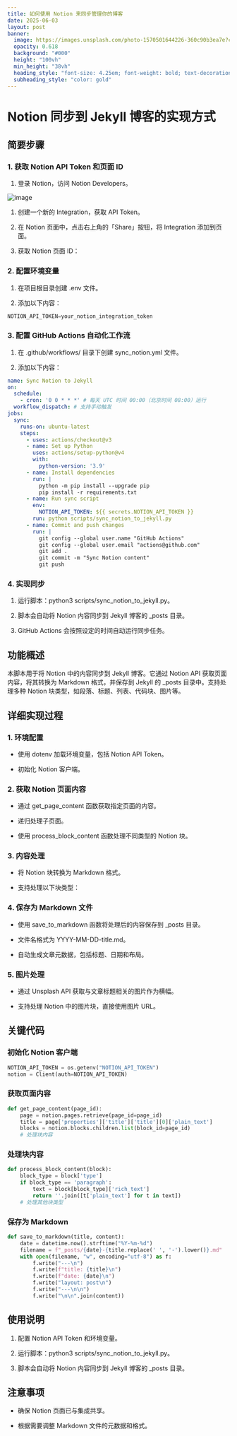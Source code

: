 ```yaml
---
title: 如何使用 Notion 来同步管理你的博客
date: 2025-06-03
layout: post
banner:
  image: https://images.unsplash.com/photo-1570501644226-360c90b3ea7e?crop=entropy&cs=tinysrgb&fit=max&fm=jpg&ixid=M3w2OTIwMzJ8MHwxfHJhbmRvbXx8fHx8fHx8fDE3NDg5MjQ4OTR8&ixlib=rb-4.1.0&q=80&w=1080
  opacity: 0.618
  background: "#000"
  height: "100vh"
  min_height: "38vh"
  heading_style: "font-size: 4.25em; font-weight: bold; text-decoration: underline"
  subheading_style: "color: gold"
---
```


# Notion 同步到 Jekyll 博客的实现方式

## 简要步骤

### 1. 获取 Notion API Token 和页面 ID

1. 登录 Notion，访问 Notion Developers。

![image](https://prod-files-secure.s3.us-west-2.amazonaws.com/a7a0cc5a-89b9-4cda-8686-1fba0ca52f40/d19c1afe-dea5-4312-9333-786b0ba83054/image.png?X-Amz-Algorithm=AWS4-HMAC-SHA256&X-Amz-Content-Sha256=UNSIGNED-PAYLOAD&X-Amz-Credential=ASIAZI2LB466YO3WWZAM%2F20250603%2Fus-west-2%2Fs3%2Faws4_request&X-Amz-Date=20250603T042814Z&X-Amz-Expires=3600&X-Amz-Security-Token=IQoJb3JpZ2luX2VjEDQaCXVzLXdlc3QtMiJGMEQCIB8X%2BNf0QW7%2BWy1jziriYAsjaN%2Bdi7HlzOBsW6pFuVt9AiBIM%2BEuu7xoSsQP%2Bcjc9xODQBku1qwhRzxiaeGWX%2BvULCqIBAj9%2F%2F%2F%2F%2F%2F%2F%2F%2F%2F8BEAAaDDYzNzQyMzE4MzgwNSIMq9LTjz379zKvFT2bKtwD9W7UUhbOMhwqD9PDQ5lsIAMRyNf7Vou2sYLGJCtvNpzOBLJiJTy3%2BBr0Lbb9WrcwTMF3nALnJMYX0ef%2FlvoQfsZggewHpz8k2KHk1eGGzeFYHE60W9nmPIfQ%2FDUk7wjKISEAEKEI3ZhOk9DkoOVY5rhEPyUM9g6vfmaTZwUZkKn1C2v8ZnydueDmNXfaMaXjd%2Bskavg0n8i9Lyc8WGEt8jWayMjj%2FF7V5qfBDuw5utLgu5At%2BO3%2FCUCk6y1i9VHCnM%2B%2F17JCEiyf7kTV51bRueG7orFBdmNGujZkPasHrfWlORl1Gq2C2smXrpJ5Hd1Qh%2BzJJFgQQ%2FIJKA7I423EYo9oazFojHmhTM2wn7hTDqtxu8BKj0CDrPGXsxjKbePzbhXlCcYwWW4ICmbZbhD7iK6A10vtoHUy3988r7hrWgLQubypyRZliZnbSYqzqvlX74SiCXoVrJhROP%2FqOdR2fH8yxCN3oWpvZMWHksvS7WtB89qwEm%2ByZJdTpNPwG57UJU8Mt68vDOzNvDhNGvajW54JCbieFBt5JdLldUiLewNtKmfs0mEV425LON9Kg04P%2Bum0%2Ffutl5bGeYMgLWgrIVPenu%2BB27CHrUEXfgNmgKOl1gRtI8ajUnAabpwwge35wQY6pgFu383W25EqmN1Stj%2FDaYoilGAp3rS1VREnAGYQzTMsH2TJnDcLIDnSam2yTdcVa4Kl4ZyDVd%2FW2ohhicpi8yUR70bnYllnLmOaeTQ70EBTlJE8Np9nyMhFuPUpH%2BnaOpb8v0kg0T3v4Pm6Dp47Sz0%2FEZ0vt49bJE6WSmytJ8Hh%2F4jM0Cd7TkshbrdWqHiHdNDsERTxSVucV1Yd09yC6E9xNx3nKx22&X-Amz-Signature=1b4593ba7cb0c0a5b17c77f9817c1093c49c61b6e864be66a60aadf5fd0f1ccd&X-Amz-SignedHeaders=host&x-id=GetObject)

1. 创建一个新的 Integration，获取 API Token。

1. 在 Notion 页面中，点击右上角的「Share」按钮，将 Integration 添加到页面。

1. 获取 Notion 页面 ID：


### 2. 配置环境变量

1. 在项目根目录创建 .env 文件。

1. 添加以下内容：

```javascript
NOTION_API_TOKEN=your_notion_integration_token
```

### 3. 配置 GitHub Actions 自动化工作流

1. 在 .github/workflows/ 目录下创建 sync_notion.yml 文件。

1. 添加以下内容：

```yaml
name: Sync Notion to Jekyll
on:
  schedule:
    - cron: '0 0 * * *' # 每天 UTC 时间 00:00（北京时间 08:00）运行
  workflow_dispatch: # 支持手动触发
jobs:
  sync:
    runs-on: ubuntu-latest
    steps:
      - uses: actions/checkout@v3
      - name: Set up Python
        uses: actions/setup-python@v4
        with:
          python-version: '3.9'
      - name: Install dependencies
        run: |
          python -m pip install --upgrade pip
          pip install -r requirements.txt
      - name: Run sync script
        env:
          NOTION_API_TOKEN: ${{ secrets.NOTION_API_TOKEN }}
        run: python scripts/sync_notion_to_jekyll.py
      - name: Commit and push changes
        run: |
          git config --global user.name "GitHub Actions"
          git config --global user.email "actions@github.com"
          git add .
          git commit -m "Sync Notion content"
          git push
```

### 4. 实现同步

1. 运行脚本：python3 scripts/sync_notion_to_jekyll.py。

1. 脚本会自动将 Notion 内容同步到 Jekyll 博客的 _posts 目录。

1. GitHub Actions 会按照设定的时间自动运行同步任务。

## 功能概述

本脚本用于将 Notion 中的内容同步到 Jekyll 博客。它通过 Notion API 获取页面内容，将其转换为 Markdown 格式，并保存到 Jekyll 的 _posts 目录中。支持处理多种 Notion 块类型，如段落、标题、列表、代码块、图片等。

## 详细实现过程

### 1. 环境配置

- 使用 dotenv 加载环境变量，包括 Notion API Token。

- 初始化 Notion 客户端。

### 2. 获取 Notion 页面内容

- 通过 get_page_content 函数获取指定页面的内容。

- 递归处理子页面。

- 使用 process_block_content 函数处理不同类型的 Notion 块。

### 3. 内容处理

- 将 Notion 块转换为 Markdown 格式。

- 支持处理以下块类型：


### 4. 保存为 Markdown 文件

- 使用 save_to_markdown 函数将处理后的内容保存到 _posts 目录。

- 文件名格式为 YYYY-MM-DD-title.md。

- 自动生成文章元数据，包括标题、日期和布局。

### 5. 图片处理

- 通过 Unsplash API 获取与文章标题相关的图片作为横幅。

- 支持处理 Notion 中的图片块，直接使用图片 URL。

## 关键代码

### 初始化 Notion 客户端

```python
NOTION_API_TOKEN = os.getenv("NOTION_API_TOKEN")
notion = Client(auth=NOTION_API_TOKEN)
```

### 获取页面内容

```python
def get_page_content(page_id):
    page = notion.pages.retrieve(page_id=page_id)
    title = page['properties']['title']['title'][0]['plain_text']
    blocks = notion.blocks.children.list(block_id=page_id)
    # 处理块内容
```

### 处理块内容

```python
def process_block_content(block):
    block_type = block['type']
    if block_type == 'paragraph':
        text = block[block_type]['rich_text']
        return ''.join([t['plain_text'] for t in text])
    # 处理其他块类型
```

### 保存为 Markdown

```python
def save_to_markdown(title, content):
    date = datetime.now().strftime("%Y-%m-%d")
    filename = f"_posts/{date}-{title.replace(' ', '-').lower()}.md"
    with open(filename, "w", encoding="utf-8") as f:
        f.write("---\n")
        f.write(f"title: {title}\n")
        f.write(f"date: {date}\n")
        f.write("layout: post\n")
        f.write("---\n\n")
        f.write("\n\n".join(content))
```

## 使用说明

1. 配置 Notion API Token 和环境变量。

1. 运行脚本：python3 scripts/sync_notion_to_jekyll.py。

1. 脚本会自动将 Notion 内容同步到 Jekyll 博客的 _posts 目录。

## 注意事项

- 确保 Notion 页面已与集成共享。

- 根据需要调整 Markdown 文件的元数据和格式。